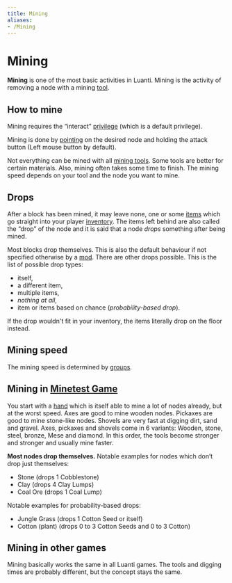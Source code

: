 ```yaml
---
title: Mining
aliases:
- /Mining
---
```


# Mining

**Mining** is one of the most basic activities in Luanti. Mining is the activity of removing a node with a mining [tool](/tool).

How to mine
-----------

Mining requires the “interact” [privilege](/privileges) (which is a default privilege).

Mining is done by [pointing](/pointing) on the desired node and holding the attack button (Left mouse button by default).

Not everything can be mined with all [mining tools](/tool/#mining-tools). Some tools are better for certain materials. Also, mining often takes some time to finish. The mining speed depends on your tool and the node you want to mine.

Drops
-----

After a block has been mined, it may leave none, one or some [items](/items) which go straight into your player [inventory](/inventory). The items left behind are also called the “drop” of the node and it is said that a node _drops_ something after being mined.

Most blocks drop themselves. This is also the default behaviour if not specified otherwise by a [mod](/mods). There are other drops possible. This is the list of possible drop types:

*   itself,
*   a different item,
*   multiple items,
*   _nothing at all_,
*   item or items based on chance (_probability-based drop_).

If the drop wouldn't fit in your inventory, the items literally drop on the floor instead.

Mining speed
------------

The mining speed is determined by [groups](/groups).

Mining in [Minetest Game](https://content.luanti.org/packages/Minetest/minetest_game/)
--------------------------------------------------------------------------------------

You start with a [hand](/hand) which is itself able to mine a lot of nodes already, but at the worst speed. Axes are good to mine wooden nodes. Pickaxes are good to mine stone-like nodes. Shovels are very fast at digging dirt, sand and gravel. Axes, pickaxes and shovels come in 6 variants: Wooden, stone, steel, bronze, Mese and diamond. In this order, the tools become stronger and stronger and usually mine faster.

**Most nodes drop themselves.** Notable examples for nodes which don’t drop just themselves:

*   Stone (drops 1 Cobblestone)
*   Clay (drops 4 Clay Lumps)
*   Coal Ore (drops 1 Coal Lump)

Notable examples for probability-based drops:

*   Jungle Grass (drops 1 Cotton Seed or itself)
*   Cotton (plant) (drops 0 to 3 Cotton Seeds and 0 to 3 Cotton)

Mining in other games
---------------------

Mining basically works the same in all Luanti games. The tools and digging times are probably different, but the concept stays the same.
